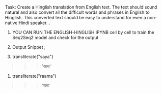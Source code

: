 Task:
Create a Hinglish translation from English text. The text should sound natural and also
convert all the difficult words and phrases in English to Hinglish. This converted text should
be easy to understand for even a non-native Hindi speaker.
. 
1. YOU CAN RUN THE ENGLISH-HINGLISH.IPYNB cell by cell to train the Seq2Seq2 model and check for the output 

2. Output Snippet ;
1. transliterate("saya")
>>> 'साया'
1. transliterate("raama")
>>> 'रामा'
